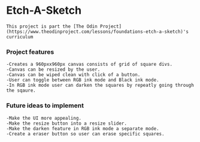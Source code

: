 # Etch-A-Sketch
    This project is part the [The Odin Project](https://www.theodinproject.com/lessons/foundations-etch-a-sketch)'s curriculum

### Project features
    -Creates a 960pxx960px canvas consists of grid of square divs.
    -Canvas can be resized by the user.
    -Canvas can be wiped clean with click of a button.
    -User can toggle between RGB ink mode and Black ink mode.
    -In RGB ink mode user can darken the squares by repeatly going through the sqaure.

### Future ideas to implement
    -Make the UI more appealing.
    -Make the resize button into a resize slider.
    -Make the darken feature in RGB ink mode a separate mode.
    -Create a eraser button so user can erase specific squares.

